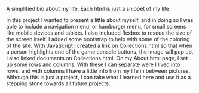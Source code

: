 A simplified bio about my life. Each html is just a snippet of my life.

In this project I wanted to present a little about myself, and in doing so I was able to include a navigation menu, or hamburger menu, for small screens like mobile devices and tablets. I also included flexbox to rescue the size of the screen itself. I added some bootstrap to help with some of the coloring of the site. With JavaScript I created a link on Collections.html so that when a person highlights one of the game console buttons, the image will pop up. I also linked documents on Collections.html. On my About.html page, I set up some rows and columns. With these I can separate were I lived into rows, and with columns I have a little info from my life in between pictures. Although this is just a project, I can take what I learned here and use it as a stepping stone towards all future projects.